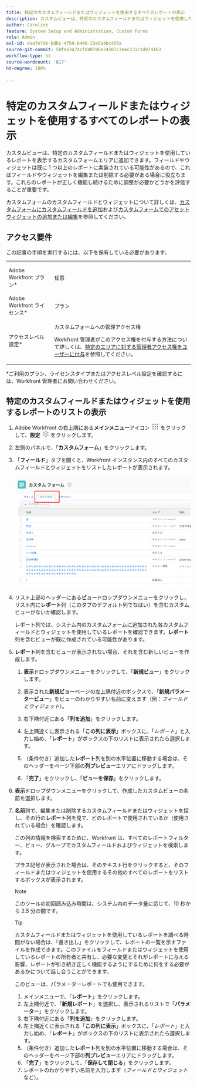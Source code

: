 ```yaml
---
title: 特定のカスタムフィールドまたはウィジェットを使用するすべてのレポートの表示
description: カスタムビューは、特定のカスタムフィールドまたはウィジェットを使用しているレポートを表示するカスタムフォームエリアに追加できます。フィールドやウィジェットは既に 1 つ以上のレポートに実装されている可能性があるので、これはフィールドやウィジェットを編集または削除する必要がある場合に役立ちます。これらのレポートが正しく機能し続けるために調整が必要かどうかを評価することが重要です。
author: Caroline
feature: System Setup and Administration, Custom Forms
role: Admin
exl-id: eaafe79b-bdbc-4fb9-b449-23e5a4bc455a
source-git-commit: 50fa63474cfd40706e74507c3e4c231c1d97d463
workflow-type: ht
source-wordcount: '817'
ht-degree: 100%

---
```


# 特定のカスタムフィールドまたはウィジェットを使用するすべてのレポートの表示

カスタムビューは、特定のカスタムフィールドまたはウィジェットを使用しているレポートを表示するカスタムフォームエリアに追加できます。フィールドやウィジェットは既に 1 つ以上のレポートに実装されている可能性があるので、これはフィールドやウィジェットを編集または削除する必要がある場合に役立ちます。これらのレポートが正しく機能し続けるために調整が必要かどうかを評価することが重要です。

カスタムフォームのカスタムフィールドとウィジェットについて詳しくは、[カスタムフォームにカスタムフィールドを追加](../../../administration-and-setup/customize-workfront/create-manage-custom-forms/add-a-custom-field-to-a-custom-form.md)および[カスタムフォームでのアセットウィジェットの追加または編集](../../../administration-and-setup/customize-workfront/create-manage-custom-forms/add-widget-or-edit-its-properties-in-a-custom-form.md)を参照してください。

## アクセス要件

この記事の手順を実行するには、以下を保有している必要があります。

<table style="table-layout:auto"> 
 <col> 
 <col> 
 <tbody> 
  <tr data-mc-conditions=""> 
   <td role="rowheader"> <p>Adobe Workfront プラン*</p> </td> 
   <td>任意</td> 
  </tr> 
  <tr> 
   <td role="rowheader">Adobe Workfront ライセンス*</td> 
   <td>プラン</td> 
  </tr> 
  <tr data-mc-conditions=""> 
   <td role="rowheader">アクセスレベル設定*</td> 
   <td> <p>カスタムフォームへの管理アクセス権</p> <p>Workfront 管理者がこのアクセス権を付与する方法について詳しくは、<a href="../../../administration-and-setup/add-users/configure-and-grant-access/grant-users-admin-access-certain-areas.md" class="MCXref xref">特定のエリアに対する管理者アクセス権をユーザーに付与</a>を参照してください。</p> </td> 
  </tr> 
 </tbody> 
</table>

&#42;ご利用のプラン、ライセンスタイプまたはアクセスレベル設定を確認するには、Workfront 管理者にお問い合わせください。

## 特定のカスタムフィールドまたはウィジェットを使用するレポートのリストの表示

1. Adobe Workfront の右上隅にある&#x200B;**メインメニュー**&#x200B;アイコン ![](assets/main-menu-icon.png) をクリックして、**設定** ![](assets/gear-icon-settings.png) をクリックします。

1. 左側のパネルで、「**カスタムフォーム**」をクリックします。
1. 「**フィールド**」タブを開くと、Workfront インスタンス内のすべてのカスタムフィールドとウィジェットをリストしたレポートが表示されます。

   ![](assets/fields-tab.png)

1. リスト上部のヘッダーにある&#x200B;**ビュー**&#x200B;ドロップダウンメニューをクリックし、リスト内に&#x200B;**レポート**&#x200B;列（このタブのデフォルト列でなはい）を含むカスタムビューがないか確認します。

   レポート列では、システム内のカスタムフォームに追加された各カスタムフィールドとウィジェットを使用しているレポートを確認できます。**レポート**&#x200B;列を含むビューが既に作成されている可能性があります。

1. **レポート**&#x200B;列を含むビューが表示されない場合、それを含む新しいビューを作成します。

   1. **表示**&#x200B;ドロップダウンメニューをクリックして、「**新規ビュー**」をクリックします。

   1. 表示された&#x200B;**新規ビュー**&#x200B;ページの左上隅付近のボックスで、「**新規パラメータービュー**」をビューのわかりやすい名前に変えます（例：*フィールドとウィジェット*）。

   1. 右下隅付近にある「**列を追加**」をクリックします。
   1. 左上隅近くに表示される「**この列に表示**」ボックスに、「*レポート*」と入力し始め、「**レポート**」がボックスの下のリストに表示されたら選択します。

   1. （条件付き）追加した&#x200B;**レポート**&#x200B;列を別の水平位置に移動する場合は、そのヘッダーをページ下部の&#x200B;**列プレビュー**&#x200B;エリアにドラッグします。

   1. 「**完了**」をクリックし、「**ビューを保存**」をクリックします。

1. **表示**&#x200B;ドロップダウンメニューをクリックして、作成したカスタムビューの名前を選択します。
1. **名前**&#x200B;列で、編集または削除するカスタムフィールドまたはウィジェットを探し、その行の&#x200B;**レポート**&#x200B;列を見て、どのレポートで使用されているか（使用されている場合）を確認します。

   この列の情報を検索するために、Workfront は、すべてのレポートフィルター、ビュー、グループでカスタムフィールドおよびウィジェットを検索します。

   プラス記号が表示された場合は、そのテキスト行をクリックすると、そのフィールドまたはウィジェットを使用するその他のすべてのレポートをリストするボックスが表示されます。

   >[!NOTE]
   >
   >このツールの初回読み込み時間は、システム内のデータ量に応じて、10 秒から 2.5 分の間です。

   >[!TIP]
   >
   >カスタムフィールドまたはウィジェットを使用しているレポートを調べる時間がない場合は、「書き出し」をクリックして、レポートの一覧を示すファイルを作成できます。このファイルをフィールドまたはウィジェットを使用しているレポートの所有者と共有し、必要な変更とそれがレポートに与える影響、レポートが引き続き正しく機能するようにするために何をする必要があるかについて話し合うことができます。
   >
   >このビューは、パラメーターレポートでも使用できます。
   >      
   > 1. メインメニューで、「**レポート**」をクリックします。
   > 1. 左上隅付近で、「**新規レポート**」を選択し、表示されるリストで「**パラメーター**」をクリックします。
   > 1. 右下隅付近にある「**列を追加**」をクリックします。
   > 1. 左上隅近くに表示される「**この列に表示**」ボックスに、「*レポート*」と入力し始め、「**レポート**」がボックスの下のリストに表示されたら選択します。
   > 1. （条件付き）追加した&#x200B;**レポート**&#x200B;列を別の水平位置に移動する場合は、そのヘッダーをページ下部の&#x200B;**列プレビュー**&#x200B;エリアにドラッグします。
   > 1. 「**完了**」をクリックして、「**保存して閉じる**」をクリックします。
   > 1. レポートのわかりやすい名前を入力します（*フィールドとウィジェット*&#x200B;など）。
